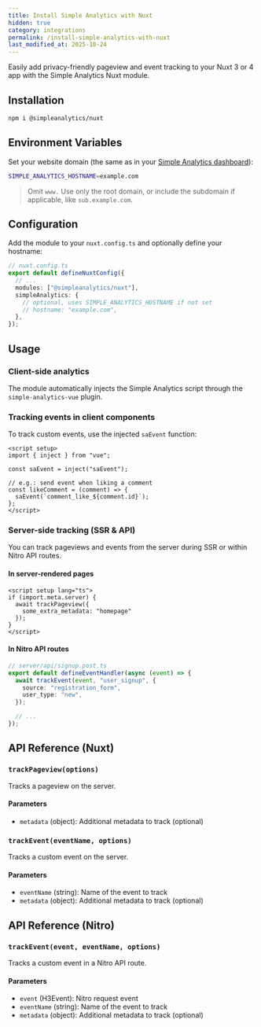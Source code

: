 ```yaml
---
title: Install Simple Analytics with Nuxt
hidden: true
category: integrations
permalink: /install-simple-analytics-with-nuxt
last_modified_at: 2025-10-24
---
```


Easily add privacy-friendly pageview and event tracking to your Nuxt 3 or 4 app with the Simple Analytics Nuxt module.

## Installation

```bash
npm i @simpleanalytics/nuxt
```

## Environment Variables

Set your website domain (the same as in your [Simple Analytics dashboard](https://dashboard.simpleanalytics.com/)):

```bash
SIMPLE_ANALYTICS_HOSTNAME=example.com
```

> Omit `www.` Use only the root domain, or include the subdomain if applicable, like `sub.example.com`.

## Configuration

Add the module to your `nuxt.config.ts` and optionally define your hostname:

```ts
// nuxt.config.ts
export default defineNuxtConfig({
  // ...
  modules: ["@simpleanalytics/nuxt"],
  simpleAnalytics: {
    // optional, uses SIMPLE_ANALYTICS_HOSTNAME if not set
    // hostname: "example.com",
  },
});
```

## Usage

### Client-side analytics

The module automatically injects the Simple Analytics script through the `simple-analytics-vue` plugin.

### Tracking events in client components

To track custom events, use the injected `saEvent` function:

```vue
<script setup>
import { inject } from "vue";

const saEvent = inject("saEvent");

// e.g.: send event when liking a comment
const likeComment = (comment) => {
  saEvent(`comment_like_${comment.id}`);
};
</script>
```

### Server-side tracking (SSR & API)

You can track pageviews and events from the server during SSR or within Nitro API routes.

#### In server-rendered pages

```vue
<script setup lang="ts">
if (import.meta.server) {
  await trackPageview({
    some_extra_metadata: "homepage"
  });
}
</script>
```

#### In Nitro API routes

```ts
// server/api/signup.post.ts
export default defineEventHandler(async (event) => {
  await trackEvent(event, "user_signup", {
    source: "registration_form",
    user_type: "new",
  });

  // ...
});
```

## API Reference (Nuxt)

### `trackPageview(options)`

Tracks a pageview on the server.

#### Parameters

- `metadata` (object): Additional metadata to track (optional)

### `trackEvent(eventName, options)`

Tracks a custom event on the server.

#### Parameters

- `eventName` (string): Name of the event to track
- `metadata` (object): Additional metadata to track (optional)

## API Reference (Nitro)

### `trackEvent(event, eventName, options)`

Tracks a custom event in a Nitro API route.

#### Parameters

- `event` (H3Event): Nitro request event
- `eventName` (string): Name of the event to track
- `metadata` (object): Additional metadata to track (optional)